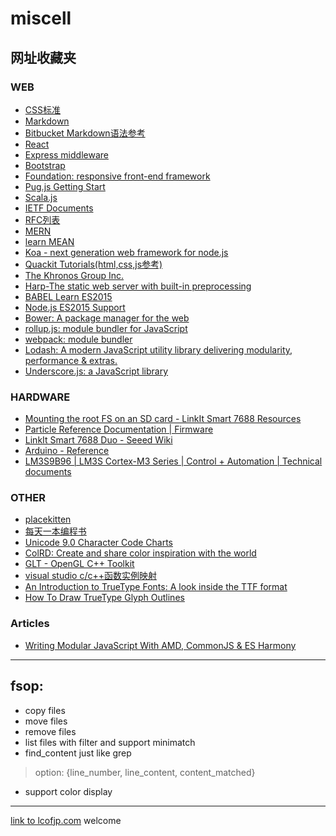 # miscell

## 网址收藏夹
### WEB
* [CSS标准](https://www.w3.org/TR/) 
* [Markdown](http://daringfireball.net/projects/markdown/)
* [Bitbucket Markdown语法参考](https://bitbucket.org/tutorials/markdowndemo) 
* [React](https://facebook.github.io/react/)  
* [Express middleware](https://expressjs.com/en/resources/middleware) 
* [Bootstrap ](http://getbootstrap.com/) 
* [Foundation: responsive front-end framework](http://foundation.zurb.com/)
* [Pug.js Getting Start](https://pugjs.org/api/getting-started.html) 
* [Scala.js](http://www.scala-js.org/)
* [IETF Documents](https://tools.ietf.org/html/)
* [RFC列表](https://tools.ietf.org/rfc/index)
* [MERN](http://mern.io/)
* [learn MEAN](http://learn.mean.io/)
* [Koa - next generation web framework for node.js](http://koajs.com/)
* [Quackit Tutorials(html,css,js参考)](http://www.quackit.com/)
* [The Khronos Group Inc.](https://www.khronos.org)
* [Harp-The static web server with built-in preprocessing](https://harpjs.com/)
* [BABEL Learn ES2015](https://babeljs.io/learn-es2015/)
* [Node.js ES2015 Support](http://node.green/)
* [Bower: A package manager for the web](https://bower.io/)
* [rollup.js: module bundler for JavaScript](https://rollupjs.org/)
* [webpack: module bundler](http://webpack.github.io/)
* [Lodash: A modern JavaScript utility library delivering modularity, performance & extras.](https://lodash.com/)
* [Underscore.js: a JavaScript library](http://underscorejs.org/)


### HARDWARE
* [Mounting the root FS on an SD card - LinkIt Smart 7688 Resources](https://docs.labs.mediatek.com/resource/linkit-smart-7688/zh_cn/tutorials/file-storage/mounting-the-root-fs-on-an-sd-card)
* [Particle Reference Documentation | Firmware](https://docs.particle.io/reference/firmware/photon/#time)
* [LinkIt Smart 7688 Duo - Seeed Wiki](http://wiki.seeed.cc/LinkIt_Smart_7688_Duo/#installing-developed-board-support-package)
* [Arduino - Reference](https://www.arduino.cc/en/Reference/HomePage)
* [LM3S9B96 | LM3S Cortex-M3 Series | Control + Automation | Technical documents](http://www.ti.com/product/LM3S9B96/technicaldocuments)

### OTHER
* [placekitten](http://placekitten.com/)
* [每天一本编程书](https://salttiger.com/)
* [Unicode 9.0 Character Code Charts](http://www.unicode.org/charts/)
* [ColRD: Create and share color inspiration with the world](http://colrd.com/)
* [GLT - OpenGL C++ Toolkit](http://www.nigels.com/glt/)
* [visual studio c/c++函数实例映射](https://msdn.microsoft.com/library/tsbaswba(v=vs.110).aspx)
* [An Introduction to TrueType Fonts: A look inside the TTF format](http://scripts.sil.org/cms/scripts/page.php?site_id=nrsi&id=iws-chapter08)
* [How To Draw TrueType Glyph Outlines](https://support.microsoft.com/en-us/help/243285/how-to-draw-truetype-glyph-outlines)

### Articles
* [Writing Modular JavaScript With AMD, CommonJS & ES Harmony](https://addyosmani.com/writing-modular-js/)

---

## fsop:  
* copy files  
* move files  
* remove files  
* list files with filter and support minimatch  
* find_content just like grep  
> option: {line_number, line_content, content_matched}  
* support color display  

-----
[link to lcofjp.com](http://lcofjp.com "lcofjp.com") welcome
